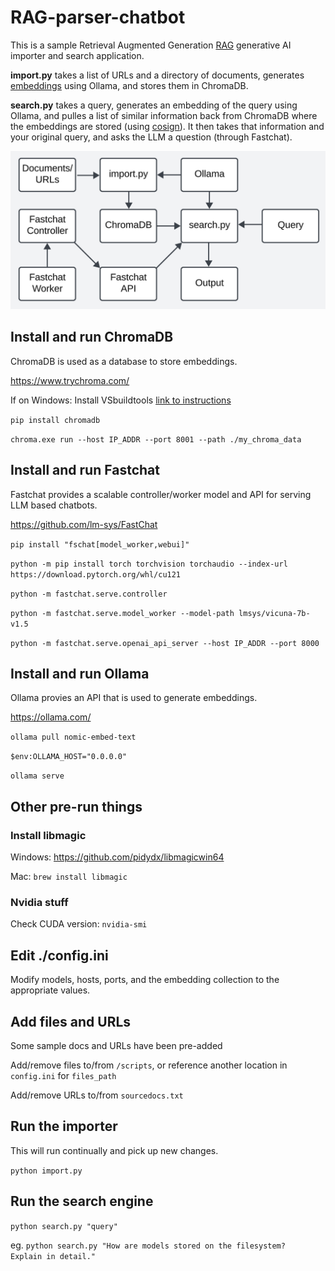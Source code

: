 # RAG-parser-chatbot

This is a sample Retrieval Augmented Generation [RAG](https://blogs.nvidia.com/blog/what-is-retrieval-augmented-generation/) generative AI importer and search application.

**import.py** takes a list of URLs and a directory of documents, generates [embeddings](https://aws.amazon.com/what-is/embeddings-in-machine-learning/) using Ollama, and stores them in ChromaDB.

**search.py** takes a query, generates an embedding of the query using Ollama, and pulles a list of similar information back from ChromaDB where the embeddings are stored (using [cosign](https://docs.trychroma.com/usage-guide#changing-the-distance-function)).  It then takes that information and your original query, and asks the LLM a question (through Fastchat).

![trafficflow.](/Images/trafficflow.png)

## Install and run ChromaDB

ChromaDB is used as a database to store embeddings.

https://www.trychroma.com/

If on Windows: Install VSbuildtools [link to instructions](https://github.com/bycloudai/InstallVSBuildToolsWindows)

`pip install chromadb`

`chroma.exe run --host IP_ADDR --port 8001 --path ./my_chroma_data`


## Install and run Fastchat

Fastchat provides a scalable controller/worker model and API for serving LLM based chatbots.

https://github.com/lm-sys/FastChat

`pip install "fschat[model_worker,webui]"`

`python -m pip install torch torchvision torchaudio --index-url https://download.pytorch.org/whl/cu121`

`python -m fastchat.serve.controller`

`python -m fastchat.serve.model_worker --model-path lmsys/vicuna-7b-v1.5`

`python -m fastchat.serve.openai_api_server --host IP_ADDR --port 8000`


## Install and run Ollama

Ollama provies an API that is used to generate embeddings.

https://ollama.com/

`ollama pull nomic-embed-text`

`$env:OLLAMA_HOST="0.0.0.0"`

`ollama serve`


## Other pre-run things

### Install libmagic 

Windows: https://github.com/pidydx/libmagicwin64

Mac: `brew install libmagic`

### Nvidia stuff

Check CUDA version: `nvidia-smi`


## Edit ./config.ini

Modify models, hosts, ports, and the embedding collection to the appropriate values.


## Add files and URLs

Some sample docs and URLs have been pre-added

Add/remove files to/from `/scripts`, or reference another location in `config.ini` for `files_path`

Add/remove URLs to/from `sourcedocs.txt`


## Run the importer

This will run continually and pick up new changes.

`python import.py`


## Run the search engine

`python search.py "query"`

eg. `python search.py "How are models stored on the filesystem?  Explain in detail."`
